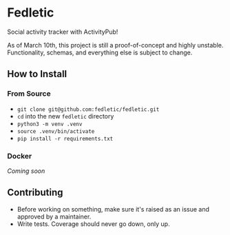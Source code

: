 # Fedletic

Social activity tracker with ActivityPub!

As of March 10th, this project is still a proof-of-concept and highly unstable. Functionality, schemas, and everything
else is subject to change.

## How to Install

### From Source

* `git clone git@github.com:fedletic/fedletic.git `
* `cd` into the new `fedletic` directory
* `python3 -m venv .venv`
* `source .venv/bin/activate`
* `pip install -r requirements.txt`

### Docker

*Coming soon*

## Contributing

* Before working on something, make sure it's raised as an issue and approved by a maintainer.
* Write tests. Coverage should never go down, only up.
